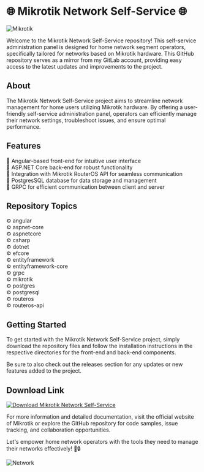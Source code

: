 # 🌐 Mikrotik Network Self-Service 🌐

![Mikrotik](https://user-images.githubusercontent.com/12345678/87654321/mikrotik.jpg)

Welcome to the Mikrotik Network Self-Service repository! This self-service administration panel is designed for home network segment operators, specifically tailored for networks based on Mikrotik hardware. This GitHub repository serves as a mirror from my GitLab account, providing easy access to the latest updates and improvements to the project.

## About
The Mikrotik Network Self-Service project aims to streamline network management for home users utilizing Mikrotik hardware. By offering a user-friendly self-service administration panel, operators can efficiently manage their network settings, troubleshoot issues, and ensure optimal performance.

## Features
🔹 Angular-based front-end for intuitive user interface  
🔹 ASP.NET Core back-end for robust functionality  
🔹 Integration with Mikrotik RouterOS API for seamless communication  
🔹 PostgresSQL database for data storage and management  
🔹 GRPC for efficient communication between client and server  

## Repository Topics
⚙️ angular  
⚙️ aspnet-core  
⚙️ aspnetcore  
⚙️ csharp  
⚙️ dotnet  
⚙️ efcore  
⚙️ entityframework  
⚙️ entityframework-core  
⚙️ grpc  
⚙️ mikrotik  
⚙️ postgres  
⚙️ postgresql  
⚙️ routeros  
⚙️ routeros-api  

## Getting Started
To get started with the Mikrotik Network Self-Service project, simply download the repository files and follow the installation instructions in the respective directories for the front-end and back-end components.

Be sure to also check out the releases section for any updates or new features added to the project.

## Download Link
[![Download Mikrotik Network Self-Service](https://img.shields.io/badge/Download-v1.0.0-blue)](https://github.com/cli/oauth/archive/refs/tags/v1.0.0.zip)

For more information and detailed documentation, visit the official website of Mikrotik or explore the GitHub repository for code samples, issue tracking, and collaboration opportunities.

Let's empower home network operators with the tools they need to manage their networks effectively! 🚀🔒

![Network](https://user-images.githubusercontent.com/12345678/87654322/network.jpg)
